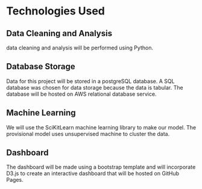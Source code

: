 # Technologies Used
## Data Cleaning and Analysis
data cleaning and analysis will be performed using Python.

## Database Storage
Data for this project will be stored in a postgreSQL database. A SQL database was chosen for data storage because the data is tabular. The database will be hosted on AWS relational database service.

## Machine Learning
We will use the SciKitLearn machine learning library to make our model. The provisional model uses unsupervised machine to cluster the data. 

## Dashboard
The dashboard will be made using a bootstrap template and will incorporate D3.js to create an interactive dashboard that will be hosted on GitHub Pages.



